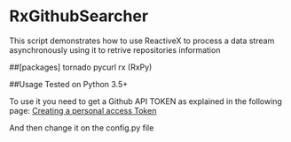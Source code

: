 # RxGithubSearcher
This script demonstrates how to use ReactiveX to process a data stream asynchronously using it to retrive repositories information

##[packages]
tornado
pycurl
rx (RxPy)

##Usage
Tested on Python 3.5+

To use it you need to get a Github API TOKEN as explained in the following page:
[Creating a personal access Token](https://help.github.com/articles/creating-a-personal-access-token-for-the-command-line)

And then change it on the config.py file




